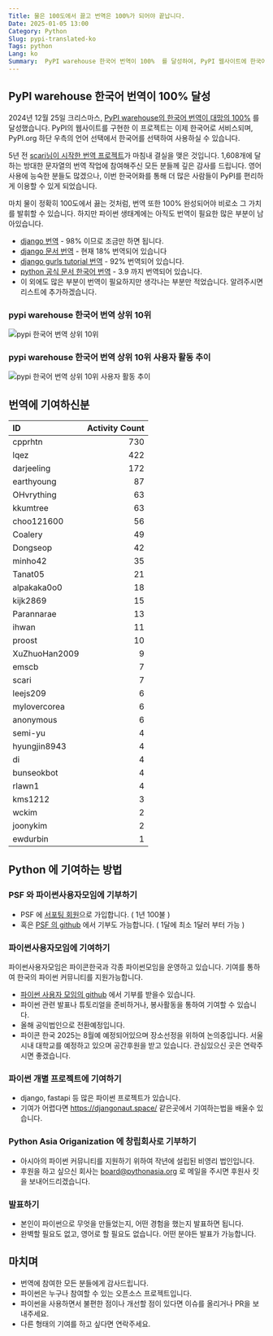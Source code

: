 ```yaml
---
Title: 물은 100도에서 끓고 번역은 100%가 되어야 끝납니다.
Date: 2025-01-05 13:00
Category: Python
Slug: pypi-translated-ko
Tags: python
Lang: ko
Summary:  PyPI warehouse 한국어 번역이 100%  를 달성하여, PyPI 웹사이트에 한국어 번역이 추가되었습니다.
---
```


## PyPI warehouse 한국어 번역이 100% 달성

2024년 12월 25일 크리스마스, [PyPI warehouse의 한국어 번역이 대망의 100%]( https://github.com/pypi/warehouse/pull/17326) 를 달성했습니다. PyPI의 웹사이트를 구현한 이 프로젝트는 이제 한국어로 서비스되며, PyPI.org 하단 우측의 언어 선택에서 한국어를 선택하여 사용하실 수 있습니다.

5년 전 [scari님이 시작한 번역 프로젝트](https://hosted.weblate.org/changes/browse/pypa/warehouse/ko/?page=207&limit=20)가 마침내 결실을 맺은 것입니다. 1,608개에 달하는 방대한 문자열의 번역 작업에 참여해주신 모든 분들께 깊은 감사를 드립니다. 영어 사용에 능숙한 분들도 많겠으나, 이번 한국어화를 통해 더 많은 사람들이 PyPI를 편리하게 이용할 수 있게 되었습니다.

마치 물이 정확히 100도에서 끓는 것처럼, 번역 또한 100% 완성되어야 비로소 그 가치를 발휘할 수 있습니다. 하지만 파이썬 생태계에는 아직도 번역이 필요한 많은 부분이 남아있습니다.

* [django 번역](https://explore.transifex.com/django/django/) - 98% 이므로 조금만 하면 됩니다.
* [django 문서 번역](https://explore.transifex.com/django/django-docs/) -  현재 18% 번역되어 있습니다
* [django gurls tutorial 번역](https://crowdin.com/project/django-girls-tutorial) - 92% 번역되어 있습니다.
* [python 공식 문서 한국어 번역](https://devguide.python.org/documentation/translating/) - 3.9 까지 번역되어 있습니다.
* 이 외에도 많은 부분이 번역이 필요하지만 생각나는 부분만 적었습니다. 알려주시면 리스트에 추가하겠습니다.

### pypi warehouse 한국어 번역 상위 10위

![pypi 한국어 번역 상위 10위]({static}/images/pypi_translation_user_activity_ranking.png)

### pypi warehouse 한국어 번역 상위 10위 사용자 활동 추이

![pypi 한국어 번역 상위 10위 사용자 활동 추이]({static}/images/pypi_translation_top10_user_activity_trends.png)

## 번역에 기여하신분

| ID |Activity Count|
|:-------|-------:|
|cpprhtn        |  730|
|lqez           |  422|
|darjeeling     |  172|
|earthyoung     |   87|
|OHvrything     |   63|
|kkumtree       |   63|
|choo121600     |   56|
|Coalery        |   49|
|Dongseop       |   42|
|minho42        |   35|
|Tanat05        |   21|
|alpakaka0o0    |   18|
|kijk2869       |   15|
|Parannarae     |   13|
|ihwan          |   11|
|proost         |   10|
|XuZhuoHan2009  |    9|
|emscb          |    7|
|scari          |    7|
|leejs209       |    6|
|mylovercorea   |    6|
|anonymous      |    6|
|semi-yu        |    4|
|hyungjin8943   |    4|
|di             |    4|
|bunseokbot     |    4|
|rlawn1         |    4|
|kms1212        |    3|
|wckim          |    2|
|joonykim       |    2|
|ewdurbin       |    1|

## Python 에 기여하는 방법

### PSF 와 파이썬사용자모임에 기부하기

* PSF 에 [서포팅 회원](https://www.python.org/psf/membership/supporting/)으로 가입합니다. ( 1년 100불 )
* 혹은 [PSF 의 github](https://github.com/sponsors/psf) 에서 기부도 가능합니다. ( 1달에 최소 1달러 부터 가능 )

### 파이썬사용자모임에 기여하기

파이썬사용자모임은 파이콘한국과 각종 파이썬모임을 운영하고 있습니다.
기여를 통하여 한국의 파이썬 커뮤니티를 지원가능합니다.

* [파이썬 사용자 모임의  github](https://github.com/sponsors/pythonkr) 에서 기부를 받을수 있습니다.
* 파이썬 관련 발표나 튜토리얼을 준비하거나, 봉사활동을 통하여 기여할 수 있습니다.
* 올해 공익법인으로 전환예정입니다.
* 파이콘 한국 2025는 8월예 예정되어있으며 장소선정을 위하여 논의중입니다. 서울시내 대학교를 예정하고 있으며 공간후원을 받고 있습니다. 관심있으신 곳은 연락주시면 좋겠습니다.

### 파이썬 개별 프로젝트에 기여하기

* django, fastapi 등 많은 파이썬 프로젝트가 있습니다.
* 기여가 어렵다면 <https://djangonaut.space/> 같은곳에서 기여하는법을 배울수 있습니다.

### Python Asia Origanization 에 창립회사로 기부하기

* 아시아의 파이썬 커뮤니티를 지원하기 위하여 작년에 설립된 비영리 법인입니다.
* 후원을 하고 싶으신 회사는 board@pythonasia.org 로 메일을 주시면 후원사 킷을 보내어드리겠습니다.

### 발표하기

* 본인이 파이썬으로 무엇을 만들었는지, 어떤 경험을 했는지 발표하면 됩니다.
* 완벽할 필요도 없고, 영어로 할 필요도 없습니다. 어떤 분야든 발표가 가능합니다.

## 마치며

* 번역에 참여한 모든 분들에게 감사드립니다.
* 파이썬은 누구나 참여할 수 있는 오픈소스 프로젝트입니다.
* 파이썬을 사용하면서 불편한 점이나 개선할 점이 있다면 이슈를 올리거나 PR을 보내주세요.
* 다른 형태의 기여를 하고 싶다면 연락주세요.
